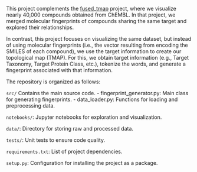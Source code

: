 ﻿This project complements the [fused_tmap](https://github.com/afloresep/fused_target_tmap) project, where we visualize nearly 40,000 compounds obtained from ChEMBL. In that project, we merged molecular fingerprints of compounds sharing the same target and explored their relationships.

In contrast, this project focuses on visualizing the same dataset, but instead of using molecular fingerprints (i.e., the vector resulting from encoding the SMILES of each compound), we use the target information to create our topological map (TMAP). For this, we obtain target information (e.g., Target Taxonomy, Target Protein Class, etc.), tokenize the words, and generate a fingerprint associated with that information.

The repository is organized as follows:

`src/` Contains the main source code.
    - fingerprint_generator.py: Main class for generating fingerprints.
    - data_loader.py: Functions for loading and preprocessing data.

`notebooks/`: Jupyter notebooks for exploration and visualization.

`data/`: Directory for storing raw and processed data.

`tests/`: Unit tests to ensure code quality.

`requirements.txt`: List of project dependencies.

`setup.py`: Configuration for installing the project as a package.
